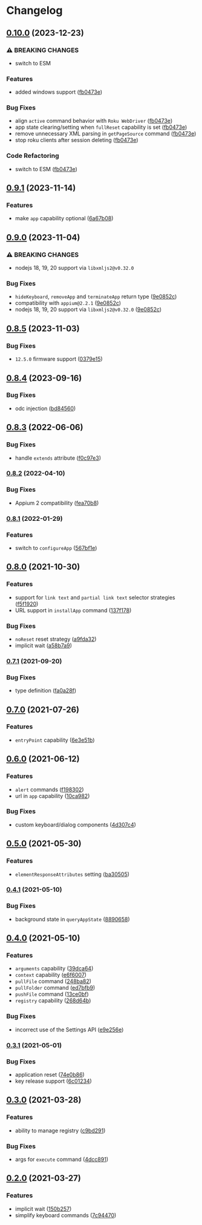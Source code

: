 # Changelog

## [0.10.0](https://github.com/dlenroc/appium-roku-driver/compare/v0.9.1...v0.10.0) (2023-12-23)


### ⚠ BREAKING CHANGES

* switch to ESM

### Features

* added windows support ([fb0473e](https://github.com/dlenroc/appium-roku-driver/commit/fb0473e01dc3d02068ca25450ea6c4054d1567d3))


### Bug Fixes

* align `active` command behavior with `Roku WebDriver` ([fb0473e](https://github.com/dlenroc/appium-roku-driver/commit/fb0473e01dc3d02068ca25450ea6c4054d1567d3))
* app state clearing/setting when `fullReset` capability is set ([fb0473e](https://github.com/dlenroc/appium-roku-driver/commit/fb0473e01dc3d02068ca25450ea6c4054d1567d3))
* remove unnecessary XML parsing in `getPageSource` command ([fb0473e](https://github.com/dlenroc/appium-roku-driver/commit/fb0473e01dc3d02068ca25450ea6c4054d1567d3))
* stop roku clients after session deleting ([fb0473e](https://github.com/dlenroc/appium-roku-driver/commit/fb0473e01dc3d02068ca25450ea6c4054d1567d3))


### Code Refactoring

* switch to ESM ([fb0473e](https://github.com/dlenroc/appium-roku-driver/commit/fb0473e01dc3d02068ca25450ea6c4054d1567d3))

## [0.9.1](https://github.com/dlenroc/appium-roku-driver/compare/v0.9.0...v0.9.1) (2023-11-14)


### Features

* make `app` capability optional ([6a67b08](https://github.com/dlenroc/appium-roku-driver/commit/6a67b08f07402b0b5dd3e888afc2b27d0df53cc1))

## [0.9.0](https://github.com/dlenroc/appium-roku-driver/compare/v0.8.5...v0.9.0) (2023-11-04)


### ⚠ BREAKING CHANGES

* nodejs 18, 19, 20 support via `libxmljs2@v0.32.0`

### Bug Fixes

* `hideKeyboard`, `removeApp` and `terminateApp` return type ([9e0852c](https://github.com/dlenroc/appium-roku-driver/commit/9e0852c45c6256e4a36beef945cad67c6e1ab05b))
* compatibility with `appium@2.2.1` ([9e0852c](https://github.com/dlenroc/appium-roku-driver/commit/9e0852c45c6256e4a36beef945cad67c6e1ab05b))
* nodejs 18, 19, 20 support via `libxmljs2@v0.32.0` ([9e0852c](https://github.com/dlenroc/appium-roku-driver/commit/9e0852c45c6256e4a36beef945cad67c6e1ab05b))

## [0.8.5](https://github.com/dlenroc/appium-roku-driver/compare/v0.8.4...v0.8.5) (2023-11-03)


### Bug Fixes

* `12.5.0` firmware support ([0379e15](https://github.com/dlenroc/appium-roku-driver/commit/0379e15c07220c227142d8867683eccdcc6b76f8))

## [0.8.4](https://github.com/dlenroc/appium-roku-driver/compare/v0.8.3...v0.8.4) (2023-09-16)


### Bug Fixes

* odc injection ([bd84560](https://github.com/dlenroc/appium-roku-driver/commit/bd84560763eed64b35bb9edb31042cb3f074aa50))

## [0.8.3](https://github.com/dlenroc/appium-roku-driver/compare/v0.8.2...v0.8.3) (2022-06-06)


### Bug Fixes

* handle `extends` attribute ([f0c97e3](https://github.com/dlenroc/appium-roku-driver/commit/f0c97e35ddea0d3dd6b5f184bfa2eb949b7b24eb))

### [0.8.2](https://github.com/dlenroc/appium-roku-driver/compare/v0.8.1...v0.8.2) (2022-04-10)


### Bug Fixes

* Appium 2 compatibility ([fea70b8](https://github.com/dlenroc/appium-roku-driver/commit/fea70b8852e16134a9883cd7afef49e2cf37c533))

### [0.8.1](https://www.github.com/dlenroc/appium-roku-driver/compare/v0.8.0...v0.8.1) (2022-01-29)


### Features

* switch to `configureApp` ([567bf1e](https://www.github.com/dlenroc/appium-roku-driver/commit/567bf1e3e4805e2f2deb018229159ad834befea7))

## [0.8.0](https://www.github.com/dlenroc/appium-roku-driver/compare/v0.7.1...v0.8.0) (2021-10-30)


### Features

* support for `link text` and `partial link text` selector strategies ([f5f1920](https://www.github.com/dlenroc/appium-roku-driver/commit/f5f1920929948ebdef3f3dc009fba524b95edad5))
* URL support in `installApp` command ([137f178](https://www.github.com/dlenroc/appium-roku-driver/commit/137f17847da70b5bd8a69b6436faae318e865900))


### Bug Fixes

* `noReset` reset strategy ([a9fda32](https://www.github.com/dlenroc/appium-roku-driver/commit/a9fda32e75d3db048cf933d1c2bf7fed7dfaedc5))
* implicit wait ([a58b7a9](https://www.github.com/dlenroc/appium-roku-driver/commit/a58b7a9fc265a035c935c85b856e63d42738bb40))

### [0.7.1](https://www.github.com/dlenroc/appium-roku-driver/compare/v0.7.0...v0.7.1) (2021-09-20)


### Bug Fixes

* type definition ([fa0a28f](https://www.github.com/dlenroc/appium-roku-driver/commit/fa0a28fdb8e606fa355bfbad47a33a69a0e1f6c3))

## [0.7.0](https://www.github.com/dlenroc/appium-roku-driver/compare/v0.6.0...v0.7.0) (2021-07-26)


### Features

* `entryPoint` capability ([6e3e51b](https://www.github.com/dlenroc/appium-roku-driver/commit/6e3e51b18924bc327a103a3cf6256e2e8f3db139))

## [0.6.0](https://www.github.com/dlenroc/appium-roku-driver/compare/v0.5.0...v0.6.0) (2021-06-12)


### Features

* `alert` commands ([f198302](https://www.github.com/dlenroc/appium-roku-driver/commit/f1983026fac3972e836738894aecac63505c6766))
* url in `app` capability ([10ca982](https://www.github.com/dlenroc/appium-roku-driver/commit/10ca9824e361bf109c9ee462063db6f3c26c7131))


### Bug Fixes

* custom keyboard/dialog components ([4d307c4](https://www.github.com/dlenroc/appium-roku-driver/commit/4d307c43e6ade0bd5e457aa330df5eb7f545f596))

## [0.5.0](https://www.github.com/dlenroc/appium-roku-driver/compare/v0.4.1...v0.5.0) (2021-05-30)


### Features

* `elementResponseAttributes` setting ([ba30505](https://www.github.com/dlenroc/appium-roku-driver/commit/ba30505d68903c43e5eb83ab79a557a21f688f24))

### [0.4.1](https://www.github.com/dlenroc/appium-roku-driver/compare/v0.4.0...v0.4.1) (2021-05-10)


### Bug Fixes

* background state in `queryAppState` ([8890658](https://www.github.com/dlenroc/appium-roku-driver/commit/8890658951976da3bb57b014871c961a72012db6))

## [0.4.0](https://www.github.com/dlenroc/appium-roku-driver/compare/v0.3.1...v0.4.0) (2021-05-10)


### Features

* `arguments` capability ([39dca64](https://www.github.com/dlenroc/appium-roku-driver/commit/39dca64cce6b3dea838cf1c5f2510a5d5afd2e12))
* `context` capability ([e6f6007](https://www.github.com/dlenroc/appium-roku-driver/commit/e6f6007afb6ed13b51610bd6ca51907e94bd624d))
* `pullFile` command ([248ba82](https://www.github.com/dlenroc/appium-roku-driver/commit/248ba8246b171085b88f6218a084854a3f3be650))
* `pullFolder` command ([ed7bfb9](https://www.github.com/dlenroc/appium-roku-driver/commit/ed7bfb9b6440a97f92915cf9415006a974074b19))
* `pushFile` command ([13ce0bf](https://www.github.com/dlenroc/appium-roku-driver/commit/13ce0bf3f6b7606e592eef5973e44878fcf9c5cf))
* `registry` capability ([268d64b](https://www.github.com/dlenroc/appium-roku-driver/commit/268d64bb6008d35282d11f501d9cb1a21c2fb962))


### Bug Fixes

* incorrect use of the Settings API ([e9e256e](https://www.github.com/dlenroc/appium-roku-driver/commit/e9e256eb6d6187cf5dcb2a1694594998967f0ded))

### [0.3.1](https://www.github.com/dlenroc/appium-roku-driver/compare/v0.3.0...v0.3.1) (2021-05-01)


### Bug Fixes

* application reset ([74e0b86](https://www.github.com/dlenroc/appium-roku-driver/commit/74e0b866c205bd408566aa96832a57722bfc9ad2))
* key release support ([6c01234](https://www.github.com/dlenroc/appium-roku-driver/commit/6c012344c83090cae4c4b37e5a97433a89dbf021))

## [0.3.0](https://www.github.com/dlenroc/appium-roku-driver/compare/v0.2.0...v0.3.0) (2021-03-28)


### Features

* ability to manage registry ([c9bd291](https://www.github.com/dlenroc/appium-roku-driver/commit/c9bd291aad832b075a420115a99febf17f12a9c3))


### Bug Fixes

* args for `execute` command ([4dcc891](https://www.github.com/dlenroc/appium-roku-driver/commit/4dcc891e790513b5683828a51bede694ed63ba52))

## [0.2.0](https://www.github.com/dlenroc/appium-roku-driver/compare/v0.1.1...v0.2.0) (2021-03-27)


### Features

* implicit wait ([150b257](https://www.github.com/dlenroc/appium-roku-driver/commit/150b257a7cecb29c5075668d5298746c86be5054))
* simplify keyboard commands ([7c94470](https://www.github.com/dlenroc/appium-roku-driver/commit/7c9447038dc58f1b845baf025118fa151c70cdd0))

